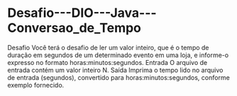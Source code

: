 # Desafio---DIO---Java---Conversao_de_Tempo
Desafio Você terá o desafio de ler um valor inteiro, que é o tempo de duração em segundos de um determinado evento em uma loja, e informe-o expresso no formato horas:minutos:segundos. Entrada O arquivo de entrada contém um valor inteiro N. Saída Imprima o tempo lido no arquivo de entrada (segundos), convertido para horas:minutos:segundos, conforme exemplo fornecido.  
